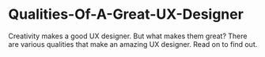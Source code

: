 # Qualities-Of-A-Great-UX-Designer
Creativity makes a good UX designer. But what makes them great? There are various qualities that make an amazing UX designer. Read on to find out.

